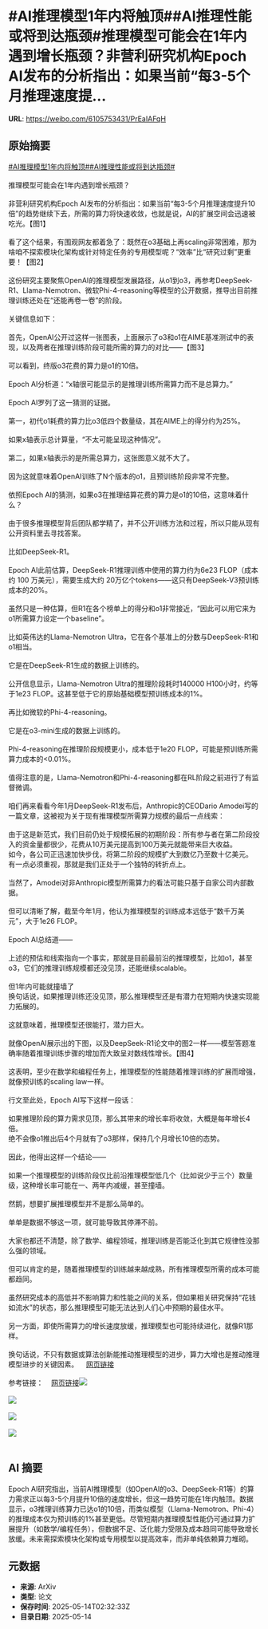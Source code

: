 # #AI推理模型1年内将触顶##AI推理性能或将到达瓶颈#推理模型可能会在1年内遇到增长瓶颈？非营利研究机构Epoch AI发布的分析指出：如果当前“每3-5个月推理速度提...

**URL**: https://weibo.com/6105753431/PrEaIAFqH

## 原始摘要

<a href="https://m.weibo.cn/search?containerid=231522type%3D1%26t%3D10%26q%3D%23AI%E6%8E%A8%E7%90%86%E6%A8%A1%E5%9E%8B1%E5%B9%B4%E5%86%85%E5%B0%86%E8%A7%A6%E9%A1%B6%23&amp;extparam=%23AI%E6%8E%A8%E7%90%86%E6%A8%A1%E5%9E%8B1%E5%B9%B4%E5%86%85%E5%B0%86%E8%A7%A6%E9%A1%B6%23" data-hide=""><span class="surl-text">#AI推理模型1年内将触顶#</span></a><a href="https://m.weibo.cn/search?containerid=231522type%3D1%26t%3D10%26q%3D%23AI%E6%8E%A8%E7%90%86%E6%80%A7%E8%83%BD%E6%88%96%E5%B0%86%E5%88%B0%E8%BE%BE%E7%93%B6%E9%A2%88%23&amp;extparam=%23AI%E6%8E%A8%E7%90%86%E6%80%A7%E8%83%BD%E6%88%96%E5%B0%86%E5%88%B0%E8%BE%BE%E7%93%B6%E9%A2%88%23" data-hide=""><span class="surl-text">#AI推理性能或将到达瓶颈#</span></a><br><br>推理模型可能会在1年内遇到增长瓶颈？<br><br>非营利研究机构Epoch AI发布的分析指出：如果当前“每3-5个月推理速度提升10倍”的趋势继续下去，所需的算力将快速收敛，也就是说，AI的扩展空间会迅速被吃光。【图1】<br><br>看了这个结果，有围观网友都着急了：既然在o3基础上再scaling非常困难，那为啥咱不探索模块化架构或针对特定任务的专用模型呢？“效率”比“研究过剩”更重要！【图2】<br><br>这份研究主要聚焦OpenAI的推理模型发展路径，从o1到o3，再参考DeepSeek-R1、Llama-Nemotron、微软Phi-4-reasoning等模型的公开数据，推导出目前推理训练还处在“还能再卷一卷”的阶段。<br><br>关键信息如下：<br><br>首先，OpenAI公开过这样一张图表，上面展示了o3和o1在AIME基准测试中的表现，以及两者在推理训练阶段可能所需的算力的对比——【图3】<br><br>可以看到，终版o3花费的算力是o1的10倍。<br><br>Epoch AI分析道：“x轴很可能显示的是推理训练所需算力而不是总算力。”<br><br>Epoch AI罗列了这一猜测的证据。<br><br>第一，初代o1耗费的算力比o3低四个数量级，其在AIME上的得分约为25%。<br><br>如果x轴表示总计算量，“不太可能呈现这种情况”。<br><br>第二，如果x轴表示的是所需总算力，这张图意义就不大了。<br><br>因为这就意味着OpenAI训练了N个版本的o1，且预训练阶段非常不完整。<br><br>依照Epoch AI的猜测，如果o3在推理结算花费的算力是o1的10倍，这意味着什么？<br><br>由于很多推理模型背后团队都学精了，并不公开训练方法和过程，所以只能从现有公开资料里去寻找答案。<br><br>比如DeepSeek-R1。<br><br>Epoch AI此前估算，DeepSeek-R1推理训练中使用的算力约为6e23 FLOP（成本约 100 万美元），需要生成大约 20万亿个tokens——这只有DeepSeek-V3预训练成本的20%。<br><br>虽然只是一种估算，但R1在各个榜单上的得分和o1非常接近，“因此可以用它来为o1所需算力设定一个baseline”。<br><br>比如英伟达的Llama-Nemotron Ultra，它在各个基准上的分数与DeepSeek-R1和o1相当。<br><br>它是在DeepSeek-R1生成的数据上训练的。<br><br>公开信息显示，Llama-Nemotron Ultra的推理阶段耗时140000 H100小时，约等于1e23 FLOP。这甚至低于它的原始基础模型预训练成本的1%。<br><br>再比如微软的Phi-4-reasoning。<br><br>它是在o3-mini生成的数据上训练的。<br><br>Phi-4-reasoning在推理阶段规模更小，成本低于1e20 FLOP，可能是预训练所需算力成本的&lt;0.01%。<br><br>值得注意的是，Llama-Nemotron和Phi-4-reasoning都在RL阶段之前进行了有监督微调。<br><br>咱们再来看看今年1月DeepSeek-R1发布后，Anthropic的CEODario Amodei写的一篇文章，这被视为关于现有推理模型所需算力规模的最后一点线索：<br><br>由于这是新范式，我们目前仍处于规模拓展的初期阶段：所有参与者在第二阶段投入的资金量都很少，花费从10万美元提高到100万美元就能带来巨大收益。  <br>如今，各公司正迅速加快步伐，将第二阶段的规模扩大到数亿乃至数十亿美元。  <br>有一点必须重视，那就是我们正处于一个独特的转折点上。<br><br>当然了，Amodei对非Anthropic模型所需算力的看法可能只基于自家公司内部数据。<br><br>但可以清晰了解，截至今年1月，他认为推理模型的训练成本远低于“数千万美元”，大于1e26 FLOP。<br><br>Epoch AI总结道——<br><br>上述的预估和线索指向一个事实，那就是目前最前沿的推理模型，比如o1，甚至o3，它们的推理训练规模都还没见顶，还能继续scalable。<br><br>但1年内可能就撞墙了  <br>换句话说，如果推理训练还没见顶，那么推理模型还是有潜力在短期内快速实现能力拓展的。<br><br>这就意味着，推理模型还很能打，潜力巨大。<br><br>就像OpenAI展示出的下图，以及DeepSeek-R1论文中的图2一样——模型答题准确率随着推理训练步骤的增加而大致呈对数线性增长。【图4】<br><br>这表明，至少在数学和编程任务上，推理模型的性能随着推理训练的扩展而增强，就像预训练的scaling law一样。<br><br>行文至此处，Epoch AI写下这样一段话：<br><br>如果推理阶段的算力需求见顶，那么其带来的增长率将收敛，大概是每年增长4倍。  <br>绝不会像o1推出后4个月就有了o3那样，保持几个月增长10倍的态势。<br><br>因此，他得出这样一个结论——<br><br>如果一个推理模型的训练阶段仅比前沿推理模型低几个（比如说少于三个）数量级，这种增长率可能在一、两年内减缓，甚至撞墙。<br><br>然鹅，想要扩展推理模型并不是那么简单的。<br><br>单单是数据不够这一项，就可能导致其停滞不前。<br><br>大家也都还不清楚，除了数学、编程领域，推理训练是否能泛化到其它规律性没那么强的领域。<br><br>但可以肯定的是，随着推理模型的训练越来越成熟，所有推理模型所需的成本可能都趋同。<br><br>虽然研究成本的高低并不影响算力和性能之间的关系，但如果相关研究保持“花钱如流水”的状态，那么推理模型可能无法达到人们心中预期的最佳水平。<br><br>另一方面，即使所需算力的增长速度放缓，推理模型也可能持续进化，就像R1那样。<br><br>换句话说，不只有数据或算法创新能推动推理模型的进步，算力大增也是推动推理模型进步的关键因素。<a href="https://weibo.cn/sinaurl?u=https%3A%2F%2Fmp.weixin.qq.com%2Fcgi-bin%2Fappmsgpublish%3Fsub%3Dlist%26begin%3D0%26count%3D10%26token%3D313163021%26lang%3Dzh_CN" data-hide=""><span class="url-icon"><img style="width: 1rem;height: 1rem" src="https://h5.sinaimg.cn/upload/2015/09/25/3/timeline_card_small_web_default.png" referrerpolicy="no-referrer"></span><span class="surl-text">网页链接</span></a><br><br>参考链接：<a href="https://weibo.cn/sinaurl?u=https%3A%2F%2Fepoch.ai%2Fgradient-updates%2Fhow-far-can-reasoning-models-scale" data-hide=""><span class="url-icon"><img style="width: 1rem;height: 1rem" src="https://h5.sinaimg.cn/upload/2015/09/25/3/timeline_card_small_web_default.png" referrerpolicy="no-referrer"></span><span class="surl-text">网页链接</span></a><img style="" src="https://tvax3.sinaimg.cn/large/006Fd7o3gy1i1dyzkz6sgj30s50k0afw.jpg" referrerpolicy="no-referrer"><br><br><img style="" src="https://tvax1.sinaimg.cn/large/006Fd7o3gy1i1dyzkquz2j30zk0aiq87.jpg" referrerpolicy="no-referrer"><br><br><img style="" src="https://tvax2.sinaimg.cn/large/006Fd7o3gy1i1dyzlatnhj30zk0ivwgj.jpg" referrerpolicy="no-referrer"><br><br><img style="" src="https://tvax2.sinaimg.cn/large/006Fd7o3gy1i1dyzl3ymmj30va0k0dhq.jpg" referrerpolicy="no-referrer"><br><br>

## AI 摘要

Epoch AI研究指出，当前AI推理模型（如OpenAI的o3、DeepSeek-R1等）的算力需求正以每3-5个月提升10倍的速度增长，但这一趋势可能在1年内触顶。数据显示，o3推理训练算力已达o1的10倍，而类似模型（Llama-Nemotron、Phi-4）的推理成本仅为预训练的1%甚至更低。尽管短期内推理模型性能仍可通过算力扩展提升（如数学/编程任务），但数据不足、泛化能力受限及成本趋同可能导致增长放缓。未来需探索模块化架构或专用模型以提高效率，而非单纯依赖算力堆砌。

## 元数据

- **来源**: ArXiv
- **类型**: 论文
- **保存时间**: 2025-05-14T02:32:33Z
- **目录日期**: 2025-05-14
